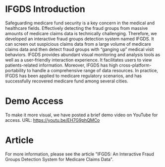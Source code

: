 # IFGDS Introduction
Safeguarding medicare fund security is a key concern in the medical and healthcare fields. Effectively detecting the fraud groups
from massive amounts of medicare claims data is technically challenging. Therefore, we developed an interactive fraud groups detection system named IFGDS. It can screen out suspicious claims data from a large volume of medicare claims data and then detect fraud groups with “ganging up” medical visit behaviors. IFGDS provides abundant visual monitoring and analysis tools as well as a user-friendly interaction experience. It facilitates users to view patients-related information. Moreover, IFGDS has high cross-platform-portability to handle a comprehensive range of data resources. In practice, IFGDS has been applied to medicare regulatory scenarios, and has successfully recovered medicare fund among several cities.
# Demo Access
To make it more visual, we have posted a brief demo video on YouTube for access. URL: https://youtu.be/EH7G9phQMCo
# Article
For more information, please see the article "IFGDS: An Interactive Fraud Groups Detection System for Medicare Claims Data".

